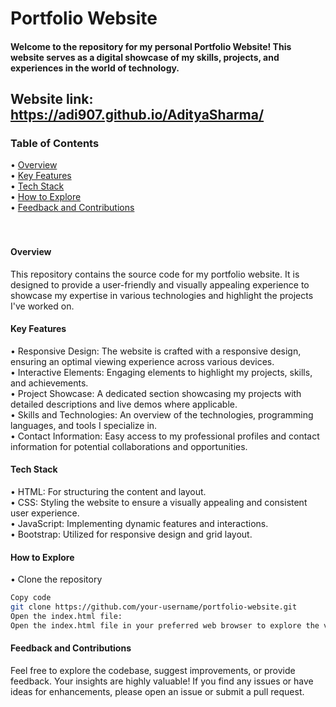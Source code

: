 # Portfolio Website
#### Welcome to the repository for my personal Portfolio Website! This website serves as a digital showcase of my skills, projects, and experiences in the world of technology.
## Website link: https://adi907.github.io/AdityaSharma/

### Table of Contents
• [Overview](#section-1) <br>
• [Key Features](#section-2) <br>
• [Tech Stack](#section-3)<br>
• [How to Explore](#section-4)<br>
• [Feedback and Contributions](#section-5)<br>
<br><br>

<a name="section-1"></a>
#### Overview
This repository contains the source code for my portfolio website. It is designed to provide a user-friendly and visually appealing experience to showcase my expertise in various technologies and highlight the projects I've worked on.

<a name="section-2"></a>
#### Key Features
• Responsive Design: The website is crafted with a responsive design, ensuring an optimal viewing experience across various devices.<br>
• Interactive Elements: Engaging elements to highlight my projects, skills, and achievements.<br>
• Project Showcase: A dedicated section showcasing my projects with detailed descriptions and live demos where applicable.<br>
• Skills and Technologies: An overview of the technologies, programming languages, and tools I specialize in.<br>
• Contact Information: Easy access to my professional profiles and contact information for potential collaborations and opportunities.<br>

<a name="section-3"></a>
#### Tech Stack
• HTML: For structuring the content and layout.<br>
• CSS: Styling the website to ensure a visually appealing and consistent user experience.<br>
• JavaScript: Implementing dynamic features and interactions.<br>
• Bootstrap: Utilized for responsive design and grid layout.<br>

<a name="section-4"></a>
#### How to Explore
• Clone the repository

```bash
Copy code
git clone https://github.com/your-username/portfolio-website.git
Open the index.html file:
Open the index.html file in your preferred web browser to explore the various sections of the portfolio.
```

<a name="section-5"></a>
#### Feedback and Contributions
Feel free to explore the codebase, suggest improvements, or provide feedback. Your insights are highly valuable! If you find any issues or have ideas for enhancements, please open an issue or submit a pull request.
